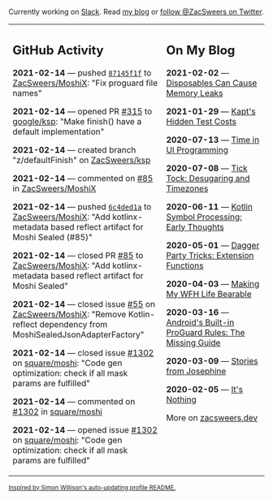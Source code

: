 Currently working on [Slack](https://slack.com/). Read [my blog](https://zacsweers.dev/) or [follow @ZacSweers on Twitter](https://twitter.com/ZacSweers).

<table><tr><td valign="top" width="60%">

## GitHub Activity
<!-- githubActivity starts -->
**2021-02-14** — pushed [`87145f1f`](https://github.com/ZacSweers/MoshiX/commit/87145f1f5d0485c84730483c02e8524bc8efe337) to [ZacSweers/MoshiX](https://api.github.com/repos/ZacSweers/MoshiX): "Fix proguard file names"

**2021-02-14** — opened PR [#315](https://api.github.com/repos/google/ksp/pulls/315) to [google/ksp](https://api.github.com/repos/google/ksp): "Make finish() have a default implementation"

**2021-02-14** — created branch "z/defaultFinish" on [ZacSweers/ksp](https://api.github.com/repos/ZacSweers/ksp)

**2021-02-14** — commented on [#85](https://github.com/ZacSweers/MoshiX/pull/85#issuecomment-778827326) in [ZacSweers/MoshiX](https://api.github.com/repos/ZacSweers/MoshiX)

**2021-02-14** — pushed [`6c4ded1a`](https://github.com/ZacSweers/MoshiX/commit/6c4ded1ad6cf129a6bde11dbeabf409a5d763c34) to [ZacSweers/MoshiX](https://api.github.com/repos/ZacSweers/MoshiX): "Add kotlinx-metadata based reflect artifact for Moshi Sealed (#85)"

**2021-02-14** — closed PR [#85](https://api.github.com/repos/ZacSweers/MoshiX/pulls/85) to [ZacSweers/MoshiX](https://api.github.com/repos/ZacSweers/MoshiX): "Add kotlinx-metadata based reflect artifact for Moshi Sealed"

**2021-02-14** — closed issue [#55](https://api.github.com/repos/ZacSweers/MoshiX/issues/55) on [ZacSweers/MoshiX](https://api.github.com/repos/ZacSweers/MoshiX): "Remove Kotlin-reflect dependency from MoshiSealedJsonAdapterFactory"

**2021-02-14** — closed issue [#1302](https://api.github.com/repos/square/moshi/issues/1302) on [square/moshi](https://api.github.com/repos/square/moshi): "Code gen optimization: check if all mask params are fulfilled"

**2021-02-14** — commented on [#1302](https://github.com/square/moshi/issues/1302#issuecomment-778755582) in [square/moshi](https://api.github.com/repos/square/moshi)

**2021-02-14** — opened issue [#1302](https://api.github.com/repos/square/moshi/issues/1302) on [square/moshi](https://api.github.com/repos/square/moshi): "Code gen optimization: check if all mask params are fulfilled"
<!-- githubActivity ends -->
</td><td valign="top" width="40%">

## On My Blog
<!-- blog starts -->
**2021-02-02** — [Disposables Can Cause Memory Leaks](https://www.zacsweers.dev/disposables-can-cause-memory-leaks/)

**2021-01-29** — [Kapt's Hidden Test Costs](https://www.zacsweers.dev/kapts-hidden-test-costs/)

**2020-07-13** — [Time in UI Programming](https://www.zacsweers.dev/time-in-ui/)

**2020-07-08** — [Tick Tock: Desugaring and Timezones](https://www.zacsweers.dev/ticktock-desugaring-timezones/)

**2020-06-11** — [Kotlin Symbol Processing: Early Thoughts](https://www.zacsweers.dev/kotlin-symbol-processor-early-thoughts/)

**2020-05-01** — [Dagger Party Tricks: Extension Functions](https://www.zacsweers.dev/dagger-party-tricks-extension-functions/)

**2020-04-03** — [Making My WFH Life Bearable](https://www.zacsweers.dev/making-wfh-life-bearable/)

**2020-03-16** — [Android's Built-in ProGuard Rules: The Missing Guide](https://www.zacsweers.dev/android-proguard-rules/)

**2020-03-09** — [Stories from Josephine](https://www.zacsweers.dev/stories-from-josephine/)

**2020-02-05** — [It's Nothing](https://www.zacsweers.dev/its-nothing/)
<!-- blog ends -->
More on [zacsweers.dev](https://zacsweers.dev/)
</td></tr></table>

<sub><a href="https://simonwillison.net/2020/Jul/10/self-updating-profile-readme/">Inspired by Simon Willison's auto-updating profile README.</a></sub>